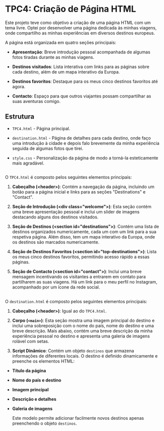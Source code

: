 # TPC4: Criação de Página HTML

Este projeto teve como objetivo a criação de uma página HTML com um tema livre. Optei por desenvolver uma página dedicada às minhas viagens, onde compartilho as minhas experiências em diversos destinos europeus.

A página está organizada em quatro seções principais:

- **Apresentação**: Breve introdução pessoal acompanhada de algumas fotos tiradas durante as minhas viagens.

- **Destinos visitados**: Lista interativa com links para as páginas sobre cada destino, além de um mapa interativo da Europa.

- **Destinos favoritos**: Destaque para os meus cinco destinos favoritos até agora.

- **Contacto**:  Espaço para que outros viajantes possam compartilhar as suas aventuras comigo.


## Estrutura

- `TPC4.html` - Página principal.

- `destination.html` - Página de detalhes para cada destino, onde faço uma introdução à cidade e depois falo brevemente da minha experiência seguida de algumas fotos que tirei.

- `style.css` - Personalização da página de modo a torná-la esteticamente mais agradável.


##
O `TPC4.html` é composto pelos seguintes elementos principais:

1. **Cabeçalho (\<header>)**: Contém a navegação da página, incluindo um botão para a página inicial e links para as seções "Destinations" e "Contact".

2. **Seção de Introdução (\<div class="welcome">)**: Esta seção contém uma breve apresentação pessoal e inclui um slider de imagens destacando alguns dos destinos visitados. 

3. **Seção de Destinos (\<section id="destinations">)**: Contém uma lista de destinos organizados numericamente, cada um com um link para a sua respetiva página. Além disso, tem um mapa interativo da Europa, onde os destinos são marcados numericamente.

4. **Seção de Destinos Favoritos (\<section id="top-destinations">)**: Lista os meus cinco destinos favoritos, permitindo acesso rápido a essas páginas.

5. **Seção de Contacto (\<section id="contact">)**: Inclui uma breve mensagem incentivando os visitantes a entrarem em contato para partilharem as suas viagens. Há um link para o meu perfil no Instagram, acompanhado por um ícone da rede social.


##
O `destination.html` é composto pelos seguintes elementos principais:

1. **Cabeçalho (\<header>)**: Igual ao do `TPC4.html`.

2. **Corpo (`<main>`)**: Esta seção mostra uma imagem principal do destino e inclui uma sobreposição com o nome do país, nome do destino e uma breve descrição. Mais abaixo, contém uma breve descrição da minha experiência pessoal no destino e apresenta uma galeria de imagens rolável com setas.

3. **Script Dinâmico**: Contém um objeto `destinos` que armazena informações de diferentes locais. O destino é definido dinamicamente e preenche os elementos HTML:
  - **Título da página**
  - **Nome do país e destino**
  - **Imagem principal**
  - **Descrição e detalhes**
  - **Galeria de imagens**

    Este modelo permite adicionar facilmente novos destinos apenas preenchendo o objeto `destinos`.
